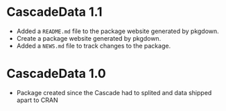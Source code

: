 # CascadeData 1.1

* Added a `README.md` file to the package website generated by pkgdown.
* Create a package website generated by pkgdown.
* Added a `NEWS.md` file to track changes to the package.

# CascadeData 1.0

* Package created since the Cascade had to splited and data shipped apart to CRAN
